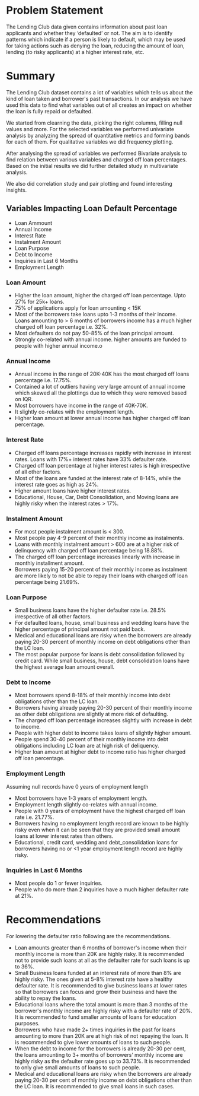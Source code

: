# Problem Statement

The Lending Club data given contains information about past loan applicants and whether they ‘defaulted’ or not. The aim is to identify patterns which indicate if a person is likely to default, which may be used for taking actions such as denying the loan, reducing the amount of loan, lending (to risky applicants) at a higher interest rate, etc.

# Summary
The Lending Club dataset contains a lot of variables which tells us about the kind of loan taken and borrower's past transactions. In our analysis we have used this data to find what variables out of all creates an impact on whether the loan is fully repaid or defaulted.

We started from clearning the data, picking the right columns, filling null values and more. For the selected variables we performed univariate analysis by analyzing the spread of quantitative metrics and forming bands for each of them. For qualitative variables we did frequency plotting.

After analysing the spread of variables we performed Bivariate analysis to find relation between various variables and charged off loan percentages. Based on the initial results we did further detailed study in multivariate analysis.

We also did correlation study and pair plotting and found interesting insights.

## Variables Impacting Loan Default Percentage
- Loan Ammount
- Annual Income
- Interest Rate
- Instalment Amount
- Loan Purpose
- Debt to Income
- Inquiries in Last 6 Months
- Employment Length

### Loan Amount
- Higher the loan amount, higher the charged off loan percentage. Upto 27% for 25k+ loans.
- 75% of applications apply for loan amounting < 15K
- Most of the borrowers take loans upto 1-3 months of their income. Loans amounting to > 6 months of borrowers income has a much higher charged off loan percentage i.e. 32%.
- Most defaulters do not pay 50-85% of the loan principal amount.
- Strongly co-related with annual income. higher amounts are funded to people with higher annual income.o

### Annual Income
- Annual income in the range of 20K-40K has the most charged off loans percentage i.e. 17.75%.
- Contained a lot of outliers having very large amount of annual income which skewed all the plottings due to which they were removed based on IQR.
- Most borrowers have income in the range of 40K-70K.
- It slightly co-relates with the employment length.
- Higher loan amount at lower annual income has higher charged off loan percentage.

### Interest Rate
- Charged off loans percentage increases rapidly with increase in interest rates. Loans with 17%+ interest rates have 33% defaulter rate.
- Charged off loan percentage at higher interest rates is high irrespective of all other factors.
- Most of the loans are funded at the interest rate of 8-14%, while the interest rate goes as high as 24%.
- Higher amount loans have higher interest rates.
- Educational, House, Car, Debt Consolidation, and Moving loans are highly risky when the interest rates > 17%.

### Instalment Amount
- For most people instalment amount is < 300.
- Most people pay 4-9 percent of their monthly income as instalments.
- Loans with monthly instalment amount > 600 are at a higher risk of delinquency with charged off loan percentage being 18.88%.
- The charged off loan percentage increases linearly with increase in monthly installment amount.
- Borrowers paying 15-20 percent of their monthly income as instalment are more likely to not be able to repay their loans with charged off loan percentage being 21.69%.

### Loan Purpose
- Small business loans have the higher defaulter rate i.e. 28.5% irrespective of all other factors.
- For defaulted loans, house, small business and wedding loans have the higher percentage of principal amount not paid back.
- Medical and educational loans are risky when the borrowers are already paying 20-30 percent of monthly income on debt obligations other than the LC loan.
- The most popular purpose for loans is debt consolidation followed by credit card. While small business, house, debt consolidation loans have the highest average loan amount overall.

### Debt to Income
- Most borrowers spend 8-18% of their monthly income into debt obligations other than the LC loan.
- Borrowers having already paying 20-30 percent of their monthly income as other debt obligations are slightly at more risk of defaulting.
- The charged off loan percentage increases slightly with increase in debt to income.
- People with higher debt to income takes loans of slightly higher amount.
- People spend 30-40 percent of their monthly income into debt obligations including LC loan are at high risk of deliquency.
- Higher loan amount at higher debt to income ratio has higher charged off loan percentage.

### Employment Length
Assuming null records have 0 years of employment length
- Most borrowers have 1-3 years of employment length.
- Employment length slightly co-relates with annual income.
- People with 0 years of employment have the highest charged off loan rate i.e. 21.77%.
- Borrowers having no employment length record are known to be highly risky even when it can be seen that they are provided small amount loans at lower interest rates than others.
- Educational, credit card, wedding and debt_consolidation loans for borrowers having no or <1 year employment length record are highly risky.

### Inquiries in Last 6 Months
- Most people do 1 or fewer inquiries.
- People who do more than 2 inquiries have a much higher defaulter rate at 21%.

# Recommendations
For lowering the defaulter ratio following are the recommendations.

- Loan amounts greater than 6 months of borrower's income when their monthly income is more than 20K are highly risky. It is recommended not to provide such loans at all as the defaulter rate for such loans is up to 36%.
- Small Business loans funded at an interest rate of more than 8% are highly risky. The ones given at 5-8% interest rate have a healthy defaulter rate. It is recommended to give business loans at lower rates so that borrowers can focus and grow their business and have the ability to repay the loans.
- Educational loans where the total amount is more than 3 months of the borrower's monthly income are highly risky with a defaulter rate of 20%. It is recommended to fund smaller amounts of loans for education purposes.
- Borrowers who have made 2+ times inquiries in the past for loans amounting to more than 20K are at high risk of not repaying the loan. It is recommended to give lower amounts of loans to such people.
- When the debt to income for the borrowers is already 20-30 per cent, the loans amounting to 3+ months of borrowers’ monthly income are highly risky as the defaulter rate goes up to 33.73%. It is recommended to only give small amounts of loans to such people.
- Medical and educational loans are risky when the borrowers are already paying 20-30 per cent of monthly income on debt obligations other than the LC loan. It is recommended to give small loans in such cases.
